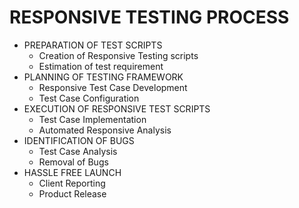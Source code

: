 
# RESPONSIVE TESTING PROCESS
* PREPARATION OF TEST SCRIPTS
  * Creation of Responsive Testing scripts
  * Estimation of test requirement
* PLANNING OF TESTING FRAMEWORK
  * Responsive Test Case Development
  * Test Case Configuration
* EXECUTION OF RESPONSIVE TEST SCRIPTS
  * Test Case Implementation
  * Automated Responsive Analysis
* IDENTIFICATION OF BUGS
  * Test Case Analysis
  * Removal of Bugs
* HASSLE FREE LAUNCH
  * Client Reporting
  * Product Release
